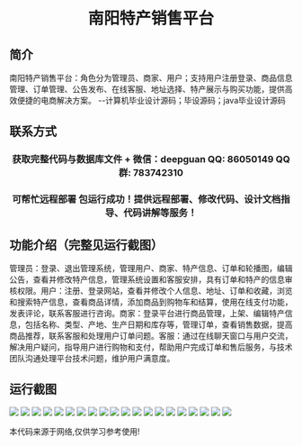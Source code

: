 <p><h1 align="center">南阳特产销售平台</h1></p>

## 简介
南阳特产销售平台：角色分为管理员、商家、用户；支持用户注册登录、商品信息管理、订单管理、公告发布、在线客服、地址选择、特产展示与购买功能，提供高效便捷的电商解决方案。    --计算机毕业设计源码；毕设源码；java毕业设计源码


## 联系方式
<p><h3 align="center">获取完整代码与数据库文件 + 微信：deepguan QQ: 86050149 QQ群: 783742310</h3></p>
<p><h3 align="center">可帮忙远程部署 包运行成功！提供远程部署、修改代码、设计文档指导、代码讲解等服务！</h3></p>

## 功能介绍（完整见运行截图）
管理员：登录、退出管理系统，管理用户、商家、特产信息、订单和轮播图，编辑公告，查看并修改特产信息，管理系统设置和客服安排，具有订单和特产的信息审核权限。用户：注册、登录网站，查看并修改个人信息、地址、订单和收藏，浏览和搜索特产信息，查看商品详情，添加商品到购物车和结算，使用在线支付功能，发表评论，联系客服进行咨询。商家：登录平台进行商品管理，上架、编辑特产信息，包括名称、类型、产地、生产日期和库存等，管理订单，查看销售数据，提高商品推荐，联系客服和处理用户订单问题。客服：通过在线聊天窗口与用户交流，解决用户疑问，指导用户进行购物和支付，帮助用户完成订单和售后服务，与技术团队沟通处理平台技术问题，维护用户满意度。


## 运行截图
![](https://bs-1329754181.cos.ap-shanghai.myqcloud.com/ssm/NanyangSpecialtySalesPlatform/img/001.jpg)
![](https://bs-1329754181.cos.ap-shanghai.myqcloud.com/ssm/NanyangSpecialtySalesPlatform/img/002.jpg)
![](https://bs-1329754181.cos.ap-shanghai.myqcloud.com/ssm/NanyangSpecialtySalesPlatform/img/003.jpg)
![](https://bs-1329754181.cos.ap-shanghai.myqcloud.com/ssm/NanyangSpecialtySalesPlatform/img/004.jpg)
![](https://bs-1329754181.cos.ap-shanghai.myqcloud.com/ssm/NanyangSpecialtySalesPlatform/img/005.jpg)
![](https://bs-1329754181.cos.ap-shanghai.myqcloud.com/ssm/NanyangSpecialtySalesPlatform/img/006.jpg)
![](https://bs-1329754181.cos.ap-shanghai.myqcloud.com/ssm/NanyangSpecialtySalesPlatform/img/007.jpg)
![](https://bs-1329754181.cos.ap-shanghai.myqcloud.com/ssm/NanyangSpecialtySalesPlatform/img/008.jpg)
![](https://bs-1329754181.cos.ap-shanghai.myqcloud.com/ssm/NanyangSpecialtySalesPlatform/img/009.jpg)
![](https://bs-1329754181.cos.ap-shanghai.myqcloud.com/ssm/NanyangSpecialtySalesPlatform/img/010.jpg)
![](https://bs-1329754181.cos.ap-shanghai.myqcloud.com/ssm/NanyangSpecialtySalesPlatform/img/011.jpg)
![](https://bs-1329754181.cos.ap-shanghai.myqcloud.com/ssm/NanyangSpecialtySalesPlatform/img/012.jpg)
![](https://bs-1329754181.cos.ap-shanghai.myqcloud.com/ssm/NanyangSpecialtySalesPlatform/img/013.jpg)
![](https://bs-1329754181.cos.ap-shanghai.myqcloud.com/ssm/NanyangSpecialtySalesPlatform/img/014.jpg)
![](https://bs-1329754181.cos.ap-shanghai.myqcloud.com/ssm/NanyangSpecialtySalesPlatform/img/015.jpg)
![](https://bs-1329754181.cos.ap-shanghai.myqcloud.com/ssm/NanyangSpecialtySalesPlatform/img/016.jpg)
![](https://bs-1329754181.cos.ap-shanghai.myqcloud.com/ssm/NanyangSpecialtySalesPlatform/img/017.jpg)
![](https://bs-1329754181.cos.ap-shanghai.myqcloud.com/ssm/NanyangSpecialtySalesPlatform/img/018.jpg)
![](https://bs-1329754181.cos.ap-shanghai.myqcloud.com/ssm/NanyangSpecialtySalesPlatform/img/019.jpg)
![](https://bs-1329754181.cos.ap-shanghai.myqcloud.com/ssm/NanyangSpecialtySalesPlatform/img/020.jpg)

<p>本代码来源于网络,仅供学习参考使用!</p>
